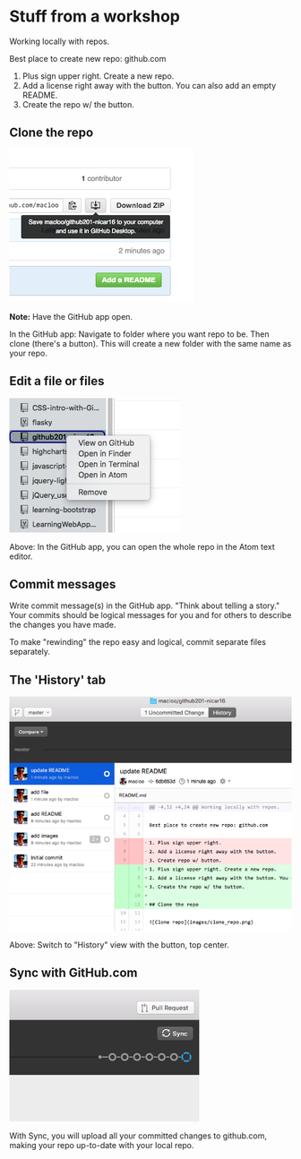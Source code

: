 # Stuff from a workshop

Working locally with repos.

Best place to create new repo: github.com

1. Plus sign upper right. Create a new repo.
2. Add a license right away with the button. You can also add an empty README.
3. Create the repo w/ the button.

## Clone the repo

![Clone repo](images/clone_repo.png)

**Note:** Have the GitHub app open.

In the GitHub app: Navigate to folder where you want repo to be. Then clone (there's a button). This will create a new folder with the same name as your repo.

## Edit a file or files

![Open repo in Atom](images/open_in_Atom.png)

Above: In the GitHub app, you can open the whole repo in the Atom text editor.

## Commit messages

Write commit message(s) in the GitHub app. "Think about telling a story." Your commits should be logical messages for you and for others to describe the changes you have made.

To make "rewinding" the repo easy and logical, commit separate files separately.

## The 'History' tab

![View history in GitHub app](images/view_history.png)

Above: Switch to "History" view with the button, top center.

## Sync with GitHub.com

![Sync to github.com](images/sync.png)

With Sync, you will upload all your committed changes to github.com, making your repo up-to-date with your local repo.
